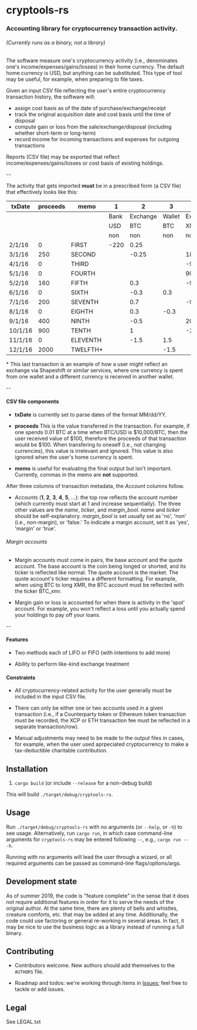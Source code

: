 # cryptools-rs

### Accounting library for cryptocurrency transaction activity.

###### (Currently runs as a binary, not a library)

The software measure one's cryptocurrency activity (i.e., denominates one's income/expenses/gains/losses) in their home currency.
The default home currency is USD, but anything can be substituted.
This type of tool may be useful, for example, when preparing to file taxes.

Given an input CSV file reflecting the user's entire cryptocurrency transaction history, the software will:

* assign cost basis as of the date of purchase/exchange/receipt
* track the original acquisition date and cost basis until the time of disposal
* compute gain or loss from the sale/exchange/disposal (including whether short-term or long-term)
* record income for incoming transactions and expenses for outgoing transactions

Reports (CSV file) may be exported that reflect income/expenses/gains/losses or cost basis of existing holdings.

--

The activity that gets imported **must** be in a prescribed form (a CSV file) that effectively looks like this:


|txDate |proceeds|memo    |1     |2       |3      |4       |5           |
|-------|--------|--------|------|--------|-------|--------|------------|
|       |        |        |Bank  |Exchange|Wallet |Exchange|Simplewallet|
|       |        |        |USD   |BTC     |BTC    |XMR     |XMR         |
|       |        |        |non   |non     |non    |non     |non         |
|2/1/16 |0       |FIRST   |-220  |0.25    |       |        |            |
|3/1/16 |250     |SECOND  |      |-0.25   |       |180     |            |
|4/1/16 |0       |THIRD   |      |        |       |-90     |90          |
|5/1/16 |0       |FOURTH  |      |        |       |90      |-90         |
|5/2/16 |160     |FIFTH   |      |0.3     |       |-90     |            |
|6/1/16 |0       |SIXTH   |      |-0.3    |0.3    |        |            |
|7/1/16 |200     |SEVENTH |      |0.7     |       |-90     |            |
|8/1/16 |0       |EIGHTH  |      |0.3     |-0.3   |        |            |
|9/1/16 |400     |NINTH   |      |-0.5    |       |200     |            |
|10/1/16|900     |TENTH   |      |1       |       |-200    |            |
|11/1/16|0       |ELEVENTH|      |-1.5    |1.5    |        |            |
|12/1/16|2000    |TWELFTH*|      |        |-1.5   |        |400         |

\* This last transaction is an example of how a user might reflect an exchange via Shapeshift or similar services, where one currency is spent from one wallet and a different currency is received in another wallet.

--

#### CSV file components

* **txDate** is currently set to parse dates of the format MM/dd/YY.

* **proceeds** This is the value transferred in the transaction.
For example, if one spends 0.01 BTC at a time when BTC/USD is $10,000/BTC, then the user received value of $100, therefore the proceeds of that transaction would be $100.
When transfering to oneself (i.e.,  not changing currencies), this value is irrelevant and ignored.
This value is also ignored when the user's home currency is spent.

* **memo** is useful for evaluating the final output but isn't important.
Currently, commas in the memo are **not** supported.

After three columns of transaction metadata, the *Account* columns follow.

* *Accounts* (**1**, **2**, **3**, **4**, **5**, ...): the top row reflects the account number (which currently must start at 1 and increase sequentially).
The three other values are the *name*, *ticker*, and *margin_bool*.
*name* and *ticker* should be self-explanatory.
*margin_bool* is set usually set as 'no', 'non' (i.e., non-margin), or 'false.'
To indicate a margin account, set it as 'yes', 'margin' or 'true'.

###### Margin accounts

* Margin accounts must come in pairs, the base account and the quote account.
The base account is the coin being longed or shorted, and its ticker is reflected like normal.
The quote account is the market.
The quote account's ticker requires a different formatting.
For example, when using BTC to long XMR, the BTC account must be reflected with the ticker BTC_xmr.

* Margin gain or loss is accounted for when there is activity in the 'spot' account.
For example, you won't reflect a loss until you actually spend your holdings to pay off your loans.

--

#### Features

* Two methods each of LIFO or FIFO (with intentions to add more)

* Ability to perform like-kind exchange treatment

#### Constraints

* *All* cryptocurrency-related activity for the user generally must be included in the input CSV file.

* There can only be either one or two accounts used in a given transaction (i.e., if a Counterparty token or Ethereum token transaction must be recorded, the XCP or ETH transaction fee must be reflected in a separate transaction/row).

* Manual adjustments may need to be made to the output files in cases, for example, when the user used aprpeciated cryptocurrency to make a tax-deductible charitable contribution.

## Installation

1. `cargo build` (or include `--release` for a non-debug build)

This will build `./target/debug/cryptools-rs`.

## Usage

Run `./target/debug/cryptools-rs` with no arguments (or `--help`, or `-h`) to see usage.
Alternatively, run `cargo run`, in which case command-line arguments for `cryptools-rs` may be entered following `--`, e.g., `cargo run -- -h`.

Running with no arguments will lead the user through a wizard, or all required arguments can be passed as command-line flags/options/args.

## Development state

As of summer 2019, the code is "feature complete" in the sense that it does not require additional features in order for it to serve the needs of the original author.
At the same time, there are plenty of bells and whistles, creature comforts, etc. that may be added at any time.
Additionally, the code could use factoring or general re-working in several areas.
In fact, it may be nice to use the business logic as a library instead of running a full binary.

## Contributing

* Contributors welcome. New authors should add themselves to the `AUTHORS` file.

* Roadmap and todos: we're working through items in [Issues](https://github.com/scoobybejesus/cryptools-rs/issues); feel free to tackle or add issues.

## Legal

See LEGAL.txt
